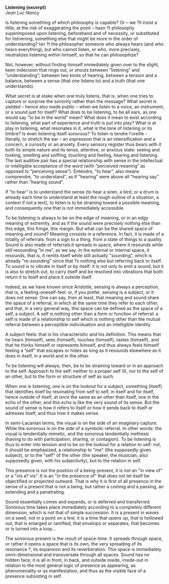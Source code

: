 **Listening (excerpt)**  
*Jean Luc Nancy*

Is listening something of which philosophy is capable? Or – we ?ll insist a little, at the risk of exaggerating the point – hasn ?t philosophy superimposed upon listening, beforehand and of necessity, or substituted for listnening, something else that might be more in the order of understanding? Isn ?t the philosopher someone who always hears (and who hears everything), but who cannot listen, or who, more precisely, neutralizes listening within himself, so that he can philosophize?

Not, however, without finding himself immediately given over to the slight, keen indecision that rings out, or shouts between ”listening” and ”understanding”; between two kinds of hearing, between a tension and a balance, between a sense (that one listens to) and a truth (that one understands).

What secret is at stake when one truly listens, that is, when one tries to capture or surprise the sonority rather than the message? What secret is yielded – hence also made public – when we listen to a voice, an instrument, or a sound just for itself? What does to be listening, to be all ears, as one would say ”to be in the world” mean? What does it mean to exist according to listening, what part of experience and truth is put into play? What is at play in listening, what resonates in it, what is the tone of listening or its timbre? Is even listening itself sonorous?
To listen is tendre l'oreille - literally, to stretch the ear – an expression that is an intensification and a concern, a curiosity or an anxiety. Every sensory register thus bears with it both its simple nature and its tense, attentive, or anxious state: seeing and looking, smelling and sniffing, touching and feeling, hearing and listening. The last auditive pair has a special relationship with sense in the intellectual or intelligible acceptance of the word (with ”perceived meaning” as opposed to ”perceiving sense”). Entendre, ”to hear”, also means comprendre, ”to understand”, as if ”hearing” were above all ”hearing say” rather than ”hearing sound”.

If ”to hear” is to understand the sense (to hear a siren, a bird, or a drum is already each time to understand at least the rough outline of a situation, a context if not a text), to listen is to be straining toward a possible meaning, and consequently one that is not immediately accessible.

To be listening is always to be on the edge of meaning, or in an edgy meaning of extremity, and as if the sound were precisely nothing else than this edge, this fringe, this margin. But what can be the shared space of meaning and sound? Meaning consists in a reference. In fact, it is made of a totality of referrals: from a sign to a thing, from a state of things to a quality. Sound is also made of referrals:it spreads in space, where it resounds while still resounding ”in me”, as we say.
In the external or internal space, it resounds, that is, it remits itself while still actually "sounding", which is already "re-sounding" since that ?s nothing else but referring back to itself. To sound is to vibrate in itself or by itself: it is not only to emit a sound, but it is also to stretch out, to carry itself and be resolved into vibrations that both return it to itself and place it outside itself.

Indeed, as we have known since Aristotle, sensing is always a perception, that is, a feeling-oneself-feel: or, if you prefer, sensing is a subject, or it does not sense. One can say, then at least, that meaning and sound share the space of a referral, in which at the same time they refer to each other, and that, in a very general way, this space can be defined as the space of a self, a subject. A self is nothing other than a form or function of referral: a self is made of a relationship to self which is nothing other than the mutual referral between a perceptible individuation and an intelligible identity.

A subject feels: that is his characteristic and his definition. This means that he hears (himself), sees (himself), touches (himself), tastes (himself), and that he thinks himself or represents himself, and thus always feels himself feeling a ”self” that escapes or hides as long as it resounds elsewhere as it does in itself, in a world and in the other.

To be listening will always, then, be to be straining toward or in an approach to the self. Approach to the self: neither to a proper self (I), nor to the self of an other, but to the form or structure of self as such.

When one is listening, one is on the lookout for a subject, something (itself) that identifies itself by resonating from self to self, in itself and for itself, hence outside of itself, at once the same as an other than itself, one in the echo of the other, and this echo is like the very sound of its sense. But the sound of sense is how it refers to itself or how it sends back to itself or adresses itself, and thus how it makes sense.

In semi-Lacanian terms, the visual is on the side of an imaginary capture. While the sonorous is on the side of a symbolic referral. In other words: the visual is tendentially mimetic, and the sonorous tendentially methexic (having to do with participation, sharing, or contagion). To be listening is thus to enter into tension and to be on the lookout for a relation to self: not, it should be emphasized, a relationship to "me" (the supposedly given subject), or to the "self" of the other (the speaker, the musician, also supposedly given, with his subjectivity), but to the relation in self.

This presence is not the position of a being-present, it is not an "in view of" or a "vis a? vis". It is an "in the presence of" that does not let itself be objectified or projected outward. That is why it is first of all presence in the sense of a present that is not a being, but rather a coming and a passing, an extending and a penetrating.

Sound essentially comes and expands, or is deferred and transferred.
Sonorous time takes place immediately according to a completely different dimension, which is not that of simple succession. It is a present in waves on a swell, not in a point on a line; it is a time that opens up, that is hollowed out, that is enlarged or ramified, that envelops or separates, that becomes or is turned into a loop...

The sonorous present is the result of space-time. It spreads through space, or rather it opens a space that is its own, the very spreading of its resonance ?, its expanxion and its reverberation.
This space is immediately omni-dimensional and transversate through all spaces.
Sound has no hidden face; it is all in front, in back, and outside inside, inside-out in relation to the most general logic of presence as appearing, as phenomenality or as manifestation, and thus as the visible face of a presence subsisting in self.
